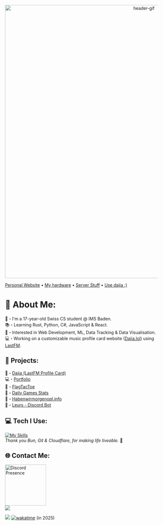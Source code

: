 <div align="center">
    <img alt="header-gif" width="900" src="Header.gif">
</div>

[Personal Website](https://reazn.tech) &bull; [My hardware](my_hardware.md) &bull; [Server Stuff](https://github.com/florianruby/server) &bull; [Use dajia ;)](https://dajia.lol)


# 💫 About Me:
👋・I'm a 17-year-old Swiss CS student @ IMS Baden.<br>
📚・Learning Rust, Python, C#, JavaScript & React.<br>
🌟・Interested in Web Development, ML, Data Tracking & Data Visualisation. <br>
💻・Working on a customizable music profile card website ([Dajia.lol](https://dajia.lol/)) using [LastFM](https://www.last.fm/home).


## 📂 Projects:
👀・[Dajia (LastFM Profile Card)](https://dajia.lol) <br>
💻・[Portfolio](https://reazn.tech/) <br>
🎌・[FlagTacToe](https://github.com/reazndev/Flag-TTT)<br>
📆・[Daily Games Stats](https://github.com/reazndev/dailies-stats) <br>
📓・[Habenwirmorgenopl.info](https://habenwirmorgenopl.info) <br>
🤖・[Leurs - Discord Bot](https://docs.leurs.ch) <br>


## 💻 Tech I Use:
[![My Skills](https://skillicons.dev/icons?i=react,rust,javascript,cs,python,bun,css,html,postgres,git,cloudflare,raspberrypi,supabase,docker,arch&perline=15)](https://skillicons.dev)
<br> _Thank you Bun, Git & Cloudflare, for making life liveable._ 🙏

## 🌐 Contact Me:
<img src="https://lanyard.kyrie25.dev/api/699913103378350122?waveColor=273849&waveSpotifyColor=273849&animationDuration=3s&gradient=645CBB-A084DC-BFACE2-EBC7E6" height="135" alt="Discord Presence">
<div>
  <a href="mailto:reazn.dev@gmail.com">
    <img src="https://img.shields.io/badge/GMAIL-black?style=for-the-badge&logo=gmail&logoColor=white&color=1b2932"/>
  </a>
</div>


![](https://komarev.com/ghpvc/?username=florianruby&color=blueviolet)
[![wakatime](https://wakatime.com/badge/user/abf40d37-7d03-434e-82a8-1ed7f3ceec0f.svg)](https://wakatime.com/@abf40d37-7d03-434e-82a8-1ed7f3ceec0f) (in 2025)
